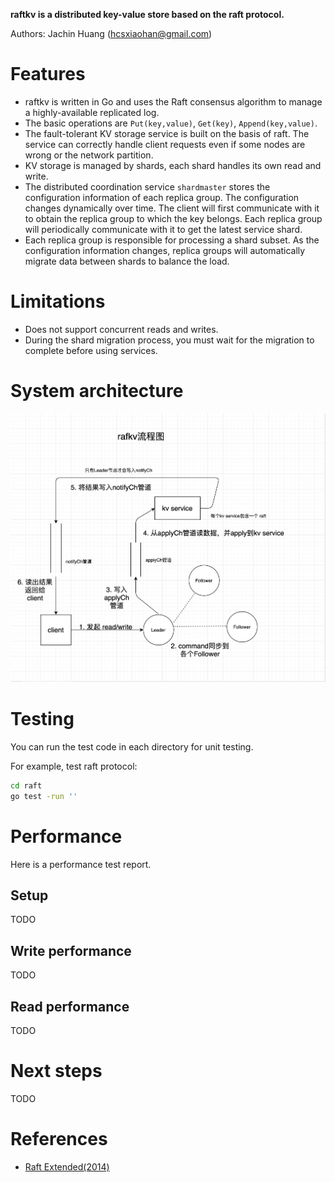 **raftkv is a distributed key-value store based on the raft protocol.**

Authors: Jachin Huang (hcsxiaohan@gmail.com)

# Features
* raftkv is written in Go and uses the Raft consensus algorithm to manage a highly-available replicated log.
* The basic operations are `Put(key,value)`, `Get(key)`, `Append(key,value)`.
* The fault-tolerant KV storage service is built on the basis of raft. The service can correctly handle client requests even if some nodes are wrong or the network partition.
* KV storage is managed by shards, each shard handles its own read and write.
* The distributed coordination service `shardmaster` stores the configuration information of each replica group. The configuration changes dynamically over time. The client will first communicate with it to obtain the replica group to which the key belongs. Each replica group will periodically communicate with it to get the latest service shard.
* Each replica group is responsible for processing a shard subset. As the configuration information changes, replica groups will automatically migrate data between shards to balance the load.


# Limitations
* Does not support concurrent reads and writes.
* During the shard migration process, you must wait for the migration to complete before using services.

# System architecture
![system architecture](https://github.com/hchaoshun/raftkv/blob/master/raft_stream.png)

# Testing

You can run the test code in each directory for unit testing.

For example, test raft protocol:
```bash
cd raft
go test -run ''
```

# Performance

Here is a performance test report.

## Setup
TODO

## Write performance
TODO

## Read performance
TODO

# Next steps
TODO

# References
- [Raft Extended(2014)](https://pdos.csail.mit.edu/6.824/papers/raft-extended.pdf)







